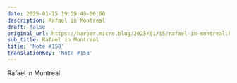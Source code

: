 ```yaml
---
date: 2025-01-15 19:59:49-06:00
description: Rafael in Montreal
draft: false
original_url: https://harper.micro.blog/2025/01/15/rafael-in-montreal.html
sub_title: Rafael in Montreal
title: 'Note #158'
translationKey: 'Note #158'
---
```


Rafael in Montreal
[](https://glass.photo/harper/6pmqFdsQGggyfMHXTKwakc)